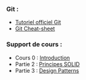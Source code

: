 ### Git :

* [Tutoriel officiel Git](https://git-scm.com/docs/gittutorial)
* [Git Cheat-sheet](https://education.github.com/git-cheat-sheet-education.pdf)

### Support de cours :
* Cours 0 : [Introduction](cours0-Introduction.pdf)
* Partie 2 : [Principes SOLID](https://pageperso.lis-lab.fr/~petru.valicov/Cours/M3105/SOLID_x4.pdf)
* Partie 3 : [Design Patterns](https://pageperso.lis-lab.fr/~petru.valicov/Cours/M3105/DP_x4.pdf)
